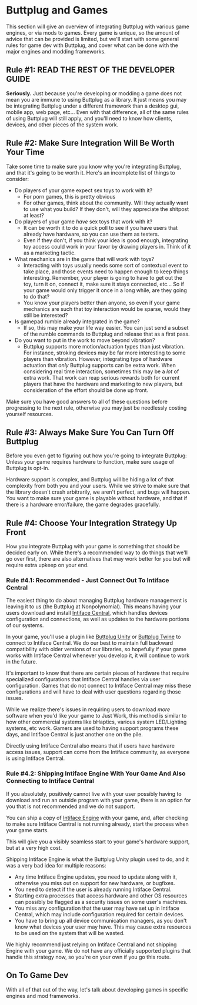 # Buttplug and Games

This section will give an overview of integrating Buttplug with various game engines, or via mods to games. Every game is unique, so the amount of advice that can be provided is limited, but we'll start with some general rules for game dev with Buttplug, and cover what can be done with the major engines and modding frameworks.

## Rule #1: READ THE REST OF THE DEVELOPER GUIDE

**Seriously.** Just because you're developing or modding a game does not mean you are immune to using Buttplug as a library. It just means you may be integrating Buttplug under a different framework than a desktop gui, mobile app, web page, etc... Even with that difference, all of the same rules of using Buttplug will still apply, and you'll need to know how clients, devices, and other pieces of the system work.

## Rule #2: Make Sure Integration Will Be Worth Your Time

Take some time to make sure you know why you're integrating Buttplug, and that it's going to be worth it. Here's an incomplete list of things to consider:

- Do players of your game expect sex toys to work with it?
  - For porn games, this is pretty obvious
  - For other games, think about the community. Will they actually want to use what you build? If
    they don't, will they appreciate the shitpost at least?
- Do players of your game *have* sex toys that work with it?
  - It can be worth it to do a quick poll to see if you have users that already have hardware, so
    you can use them as testers.
  - Even if they don't, if you think your idea is good enough, integrating toy access could work in
    your favor by drawing players in. Think of it as a marketing tactic.
- What mechanics are in the game that will work with toys?
  - Interacting with toys usually needs some sort of contextual event to take place, and those
    events need to happen enough to keep things interesting. Remember, your player is going to have to get out the toy, turn it on, connect it, make sure it stays connected, etc... So if your game would only trigger it once in a long while, are they going to do that?
  - You know your players better than anyone, so even if your game mechanics are such that toy
    interaction would be sparse, would they still be interested?
- Is gamepad rumble already integrated in the game?
  - If so, this may make your life way easier. You can just send a subset of the rumble commands to
    Buttplug and release that as a first pass.
- Do you want to put in the work to move beyond vibration?
  - Buttplug supports more motion/actuation types than just vibration. For instance, stroking
    devices may be far more interesting to some players than vibration. However, integrating type of hardware actuation that *only* Buttplug supports can be extra work. When considering real time interaction, sometimes this may be a *lot* of extra work. That work can reap serious rewards both for current players that have the hardware and marketing to new players, but consideration of the effort should be done up front.

Make sure you have good answers to all of these questions before progressing to the next rule, otherwise you may just be needlessly costing yourself resources.

## Rule #3: Always Make Sure You Can Turn Off Buttplug

Before you even get to figuring out how you're going to integrate Buttplug: Unless your game requires hardware to function, make sure usage of Buttplug is opt-in.

Hardware support is complex, and Buttplug will be hiding a lot of that complexity from both you and your users. While we strive to make sure that the library doesn't crash arbitrarily, we aren't perfect, and bugs will happen. You want to make sure your game is playable without hardware, and that if there is a hardware error/failure, the game degrades gracefully.

## Rule #4: Choose Your Integration Strategy Up Front

How you integrate Buttplug with your game is something that should be decided early on. While there's a recommended way to do things that we'll go over first, there are also alternatives that may work better for you but will require extra upkeep on your end.

### Rule #4.1: Recommended - Just Connect Out To Intiface Central

The easiest thing to do about managing Buttplug hardware management is leaving it to us (the Buttplug at Nonpolynomial). This means having your users download and install [Intiface Central](https://intiface.com/central), which handles devices configuration and connections, as well as updates to the hardware portions of our systems. 

In your game, you'll use a plugin like [Buttplug
Unity](https://github.com/buttplugio/buttplug-unity) or [Buttplug
Twine](https://github.com/buttplugio/buttplug-twine) to connect to Intiface Central. We do our best to maintain full backward compatibility with older versions of our libraries, so hopefully if your game works with Intiface Central whenever you develop it, it will continue to work in the future.

It's important to know that there are certain pieces of hardware that require specialized configurations that Intiface Central handles via user configuration. Games that do not connect to Intiface Central may miss these configurations and will have to deal with user questions regarding those issues.

While we realize there's issues in requiring users to download *more* software when you'd like your game to Just Work, this method is similar to how other commercial systems like bHaptics, various system LED/Lighting systems, etc work. Gamers are used to having support programs these days, and Intiface Central is just another one on the pile.

Directly using Intiface Central also means that if users have hardware access issues, support can come from the Intiface community, as everyone is using Intiface Central.

### Rule #4.2: Shipping Intiface Engine With Your Game And Also Connecting to Intiface Central

If you absolutely, positively cannot live with your user possibly having to download and run an outside program with your game, there is an option for you that is not recommended and we do not support.

You can ship a copy of [Intiface Engine](../../architecture/intiface.md) with your game, and, after checking to make sure Intiface Central is not running already, start the process when your game starts.

This will give you a visibly seamless start to your game's hardware support, but at a very high
cost.

Shipping Intiface Engine is what the Buttplug Unity plugin used to do, and it was a very bad idea for multiple reasons:

- Any time Intiface Engine updates, you need to update along with it, otherwise you miss out on
  support for new hardware, or bugfixes.
- You need to detect if the user is already running Intiface Central.
- Starting extra processes that access hardware and other OS resources can possibly be flagged as  a
  security issues on some user's machines.
- You miss any configuration that the user may have set up in Intiface Central, which may include
  configuration required for certain devices.
- You have to bring up all device communication managers, as you don't know what devices your user
  may have. This may cause extra resources to be used on the system that will be wasted.

We highly recommend just relying on Intiface Central and not shipping Engine with your game. We do not have any officially supported plugins that handle this strategy now, so you're on your own if you go this route.

## On To Game Dev

With all of that out of the way, let's talk about developing games in specific engines and mod frameworks.
